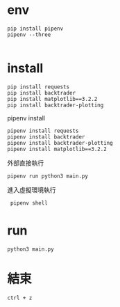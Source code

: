 # env

```
pip install pipenv
pipenv --three


```

# install

```
pip install requests
pip install backtrader
pip install matplotlib==3.2.2
pip install backtrader-plotting
```

pipenv install

```
pipenv install requests
pipenv install backtrader
pipenv install backtrader-plotting
pipenv install matplotlib==3.2.2
```

外部直接執行

```
pipenv run python3 main.py
```

進入虛擬環境執行

```
 pipenv shell
```

# run

```python=
python3 main.py
```

# 結束

```
ctrl + z
```
